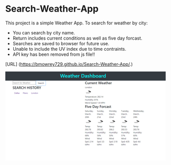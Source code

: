 # Search-Weather-App


This project is a simple Weather App. To search for weather by city:

* You can search by city name.
* Return includes current conditions as well as five day forcast.
* Searches are saved to browser for future use.
* Unable to include the UV index due to time contraints.
* API key has been removed from js file!!

[URL] (https://bmowrey729.github.io/Search-Weather-App/.)

![Screen Shot ](/assets/WeatherDash.PNG)
